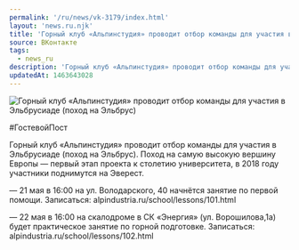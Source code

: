 ```yaml
---
permalink: '/ru/news/vk-3179/index.html'
layout: 'news.ru.njk'
title: 'Горный клуб «Альпинстудия» проводит отбор команды для участия в Эльбрусиаде (поход на Эльбрус)'
source: ВКонтакте
tags:
  - news_ru
description: 'Горный клуб «Альпинстудия» проводит отбор команды для участия в Эльбрусиаде (поход на Эльбрус)'
updatedAt: 1463643028
---
```

![Горный клуб «Альпинстудия» проводит отбор команды для участия в Эльбрусиаде (поход на Эльбрус)](https://sun9-30.userapi.com/impf/c636631/v636631484/919a/sVUZZ6qjUEE.jpg?size=624x468&quality=96&proxy=1&sign=dd29fabf1df0645a8c07ee34a8689e25&c_uniq_tag=txCIrZIljSw3b_t-DOyR2_WH7qd7CseiEOkP85CIJzI&type=album)

#ГостевойПост

Горный клуб «Альпинстудия» проводит отбор команды для участия в Эльбрусиаде (поход на Эльбрус). Поход на самую высокую вершину Европы — первый этап проекта к столетию университета, в 2018 году участники поднимутся на Эверест.

— 21 мая в 16:00 на ул. Володарского, 40 начнётся занятие по первой помощи. Записаться: alpindustria.ru/school/lessons/101.html

— 22 мая в 16:00 на скалодроме в СК «Энергия» (ул. Ворошилова,1а) будет практическое занятие по горной подготовке. Записаться: alpindustria.ru/school/lessons/102.html
